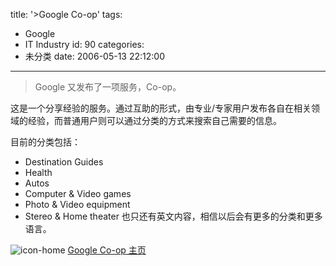 title: '>Google Co-op'
tags:
  - Google
  - IT Industry
id: 90
categories:
  - 未分类
date: 2006-05-13 22:12:00
---

>Google 又发布了一项服务，Co-op。

这是一个分享经验的服务。通过互助的形式，由专业/专家用户发布各自在相关领域的经验，而普通用户则可以通过分类的方式来搜索自己需要的信息。

目前的分类包括：

*   Destination Guides
*   Health
*   Autos
*   Computer & Video games
*   Photo & Video equipment
*   Stereo & Home theater
也只还有英文内容，相信以后会有更多的分类和更多语言。

![icon-home](http://www.samuelchen.net/blog/wp-content/uploads/2006/03/home.gif) [Google Co-op 主页](http://www.google.com/coop)